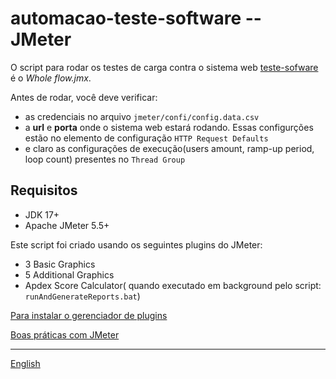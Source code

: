# automacao-teste-software -- JMeter

O script para rodar os testes de carga contra o sistema
web [teste-sofware](https://github.com/leonidesfernando/teste-software)
é o _Whole flow.jmx_.

Antes de rodar, você deve verificar:

* as credenciais no arquivo ``jmeter/confi/config.data.csv``
* a **url** e **porta** onde o sistema web estará rodando. Essas configurções estão no elemento de
  configuração ``HTTP Request Defaults``
* e claro as configurações de execução(users amount, ramp-up period, loop count) presentes no ``Thread Group``

## Requisitos

- JDK 17+
- Apache JMeter 5.5+

Este script foi criado usando os seguintes plugins do JMeter:

* 3 Basic Graphics
* 5 Additional Graphics
* Apdex Score Calculator( quando executado em background pelo script: ```runAndGenerateReports.bat```)

[Para instalar o gerenciador de plugins](https://jmeter-plugins.org/wiki/PluginsManager/)

[Boas práticas com JMeter](https://jmeter.apache.org/usermanual/best-practices.html)

---
[English](README-JMETER.md)